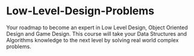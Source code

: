 # Low-Level-Design-Problems
Your roadmap to become an expert in Low Level Design, Object Oriented Design and Game Design.
This course will take your Data Structures and Algorithms knowledge to the next level by solving real world complex problems.
